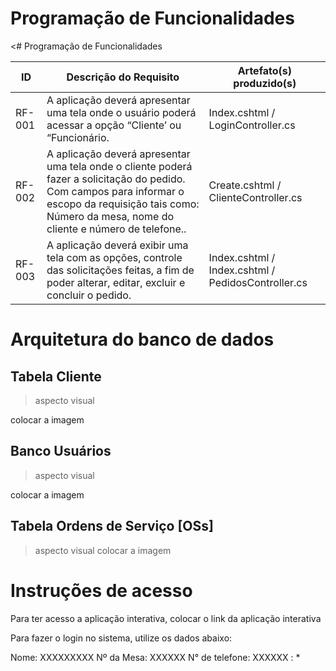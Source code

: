 # Programação de Funcionalidades

<# Programação de Funcionalidades



|ID    | Descrição do Requisito  | Artefato(s) produzido(s) |
|------|-----------------------------------------|----|
|RF-001| A aplicação deverá apresentar uma tela onde o usuário poderá acessar a opção “Cliente’ ou “Funcionário. | Index.cshtml / LoginController.cs | 
|RF-002| A aplicação deverá apresentar uma tela onde o cliente poderá fazer a solicitação do pedido. Com campos para informar o escopo da requisição tais como: Número da mesa, nome do cliente e número de telefone.. | Create.cshtml / ClienteController.cs | 
|RF-003| A aplicação deverá exibir uma tela com as opções, controle das solicitações feitas, a fim de poder alterar, editar, excluir e concluir o pedido.  | Index.cshtml / Index.cshtml / PedidosController.cs |

# Arquitetura do banco de dados

## Tabela Cliente

> aspecto visual 

colocar a imagem

## Banco Usuários

> aspecto visual 

colocar a imagem


## Tabela Ordens de Serviço [OSs]

> aspecto visual 
colocar a imagem



# Instruções de acesso

Para ter acesso a aplicação interativa, colocar o link da aplicação interativa

Para fazer o login no sistema, utilize os dados abaixo:

Nome: XXXXXXXXX
Nº da Mesa: XXXXXX
N° de telefone: XXXXXX
: *
